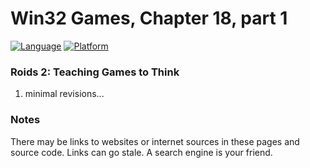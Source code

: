 # Win32 Games, Chapter 18, part 1
[![Language](https://img.shields.io/badge/Language%20-C++-blue.svg)](https://github.com/GeorgePimpleton/Win32-games/)
[![Platform](https://img.shields.io/badge/Platform%20-Win32-blue.svg)](https://github.com/GeorgePimpleton/Win32-games/)
### Roids 2: Teaching Games to Think

1. minimal revisions...

### Notes
There may be links to websites or internet sources in these pages and source code. Links can go stale. A search engine is your friend.
